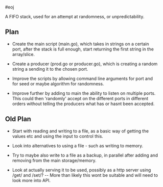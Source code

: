 #eoj

A FIFO stack, used for an attempt at randomness, or unpredictability.
 
## Plan

- Create the main script (main.go), which takes in strings on a certain port, after the stack is full enough, start returning the first string in the array/slice. 

- Create a producer (prod.go or producer.go), which is creating a random string a sending it to the chosen port.

- Improve the scripts by allowing command line arguments for port and for seed or maybe algorithm for randomness.

- Improve further by adding to main the ability to listen on multiple ports. This could then 'randomly' accept on the different ports in different orders without telling the producers what has or hasnt been accepted.



## Old Plan

- Start with reading and writing to a file, as a basic way of getting the values etc and using the input to control this.

- Look into alternatives to using a file - such as writing to memory.

- Try to maybe also write to a file as a backup, in parallel after adding and removing from the main storage/memory.

- Look at actually serving it to be used, possibly as a http server using /get/ and /set/? -- More than likely this wont be suitable and will need to look more into API.


